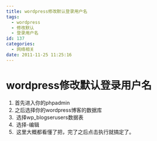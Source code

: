 ```yaml
---
title: wordpress修改默认登录用户名
tags:
  - wordpress
  - 修改默认
  - 登录用户名
id: 137
categories:
  - 网络相关
date: 2011-11-25 11:25:16
---
```


# wordpress修改默认登录用户名

1. 首先进入你的phpadmin
2. 之后选择你的wordpress博客的数据库
3.  选择wp_blogserusers数据表
4.  选择-编辑
5.  这里大概都看懂了把，完了之后点击执行就搞定了。